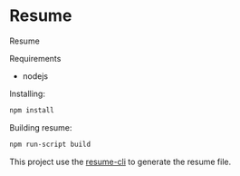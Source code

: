 # Resume
Resume

Requirements
- nodejs

Installing:
```bash
npm install
```

Building resume:
```bash
npm run-script build
```

This project use the [resume-cli](https://github.com/jsonresume/resume-cli) to generate the resume file.
